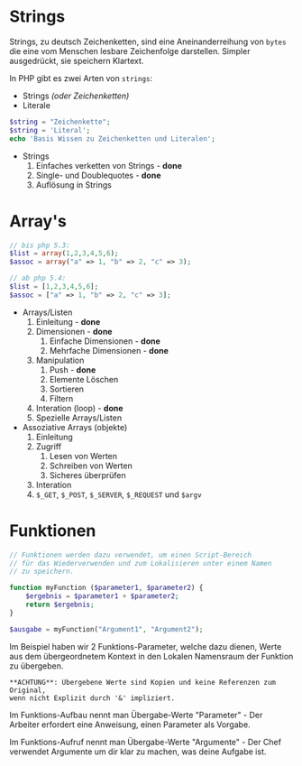 # Strings

Strings, zu deutsch Zeichenketten, sind eine Aneinanderreihung von `bytes` die eine vom Menschen
lesbare Zeichenfolge darstellen. Simpler ausgedrückt, sie speichern Klartext.

In PHP gibt es zwei Arten von `strings`:

- Strings *(oder Zeichenketten)*
- Literale

```php
$string = "Zeichenkette";
$string = 'Literal';
echo 'Basis Wissen zu Zeichenketten und Literalen';
```

- Strings
    1. Einfaches verketten von Strings - **done**
    2. Single- und Doublequotes - **done**
    3. Auflösung in Strings

# Array's

```php
// bis php 5.3:
$list = array(1,2,3,4,5,6);
$assoc = array("a" => 1, "b" => 2, "c" => 3);

// ab php 5.4:
$list = [1,2,3,4,5,6];
$assoc = ["a" => 1, "b" => 2, "c" => 3];
```

- Arrays/Listen
    1. Einleitung - **done**
    2. Dimensionen - **done**
        1. Einfache Dimensionen - **done**
        2. Mehrfache Dimensionen - **done**
    3. Manipulation
        1. Push - **done**
        2. Elemente Löschen
        3. Sortieren
        4. Filtern
    4. Interation (loop) - **done**
    5. Spezielle Arrays/Listen
- Assoziative Arrays (objekte)
    1. Einleitung
    2. Zugriff
        1. Lesen von Werten
        2. Schreiben von Werten
        3. Sicheres überprüfen
    4. Interation
    5. `$_GET`, `$_POST`, `$_SERVER`, `$_REQUEST` und `$argv`

# Funktionen

```php
// Funktionen werden dazu verwendet, um einen Script-Bereich
// für das Wiederverwenden und zum Lokalisieren unter einem Namen
// zu speichern.

function myFunction ($parameter1, $parameter2) {
    $ergebnis = $parameter1 + $parameter2;
    return $ergebnis;
}

$ausgabe = myFunction("Argument1", "Argument2");
```

Im Beispiel haben wir 2 Funktions-Parameter, welche dazu dienen, Werte
aus dem übergeordnetem Kontext in den Lokalen Namensraum der Funktion zu
übergeben.

    **ACHTUNG**: Übergebene Werte sind Kopien und keine Referenzen zum Original,
    wenn nicht Explizit durch '&' impliziert.

Im Funktions-Aufbau nennt man Übergabe-Werte "Parameter"
    - Der Arbeiter erfordert eine Anweisung, einen Parameter als
      Vorgabe.

Im Funktions-Aufruf nennt man Übergabe-Werte "Argumente"
    - Der Chef verwendet Argumente um dir klar zu machen,
      was deine Aufgabe ist.
